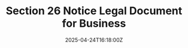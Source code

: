 ---
title: Section 26 Notice Legal Document for Business
linkTitle: Section 26 Notice Legal Document for Business
date: '2025-04-24T16:18:00Z'
weight: 1
description: No content
draft: false
ref: section-26-notice-legal-document-for-business
---